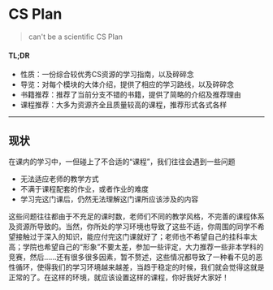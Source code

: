 # CS Plan
>can't be a scientific CS Plan

#### TL;DR
- 性质：一份综合较优秀CS资源的学习指南，以及碎碎念
- 导览：对每个模块的大体介绍，提供了相应的学习路线，以及碎碎念
- 书籍推荐：推荐了当前分支不错的书籍，提供了简略的介绍及推荐理由
- 课程推荐：大多为资源齐全且质量较高的课程，推荐形式各式各样

---

## 现状
在课内的学习中，一但碰上了不合适的“课程”，我们往往会遇到一些问题

- 无法适应老师的教学方式
- 不满于课程配套的作业，或者作业的难度
- 学习完这门课后，仍然无法理解这门课所应该涉及的内容

这些问题往往都由于不充足的课时数，老师们不同的教学风格，不完善的课程体系及资源所导致的。当然，你所处的学习环境也导致了这些不适，你周围的同学不希望接触过于深入的知识，能应付完这门课就好了；老师也不希望自己的挂科率太高；学院也希望自己的“形象”不要太差，参加一些评定，大力推荐一些非本学科的竞赛，然后......还有很多很多因素，暂不赘述，这些情况都导致了一种看不见的恶性循环，使得我们的学习环境越来越差，当趋于稳定的时候，我们就会觉得这就是正常的了。在这样的环境，就应该设置这样的课程，你好我好大家好！

